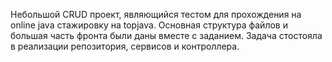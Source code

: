 Небольшой CRUD проект, являющийся тестом для прохождения на online java стажировку на topjava. Основная структура файлов и большая часть фронта были даны вместе с заданием. Задача стостояла в реализации репозитория, сервисов и контроллера.
